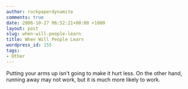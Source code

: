 ```yaml
---
author: rockpaperdynamite
comments: true
date: 2006-10-27 06:52:21+00:00 +1000
layout: post
slug: when-will-people-learn
title: When Will People Learn
wordpress_id: 155
tags:
- Other
---
```


Putting your arms up isn't going to make it hurt less. On the other hand, running away may not work, but it is much more likely to work.
